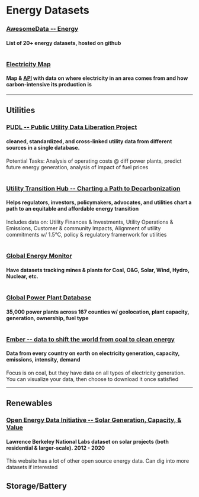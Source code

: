 # Energy Datasets

### [AwesomeData -- Energy](https://github.com/awesomedata/awesome-public-datasets#energy)
#### List of 20+ energy datasets, hosted on github

#
### [Electricity Map](https://app.electricitymap.org/map)
#### Map & [API](https://static.electricitymap.org/api/docs/index.html) with data on where electricity in an area comes from and how carbon-intensive its production is

---
## Utilities

### [PUDL -- Public Utility Data Liberation Project](https://catalyst.coop/pudl/)
#### cleaned, standardized, and cross-linked utility data from different sources in a single database.
Potential Tasks: Analysis of operating costs @ diff power plants, predict future energy generation, analysis of impact of fuel prices

#

### [Utility Transition Hub -- Charting a Path to Decarbonization](https://utilitytransitionhub.rmi.org/data-download/)
#### Helps regulators, investors, policymakers, advocates, and utilities chart a path to an equitable and affordable energy transition
Includes data on: Utility Finances & Investments, Utility Operations & Emissions, Customer & community Impacts, Alignment of utility commitments w/ 1.5°C, policy & regulatory framerwork for utilities

#
### [Global Energy Monitor](https://globalenergymonitor.org/)
#### Have datasets tracking mines & plants for Coal, O&G, Solar, Wind, Hydro, Nuclear, etc.

#
### [Global Power Plant Database](https://datasets.wri.org/dataset/globalpowerplantdatabase)
#### 35,000 power plants across 167 counties w/ geolocation, plant capacity, generation, ownership, fuel type

#
### [Ember -- data to shift the world from coal to clean energy](https://ember-climate.org/data/data-explorer/)
#### Data from every country on earth on electricity generation, capacity, emissions, intensity, demand
Focus is on coal, but they have data on all types of electricity generation. You can visualize your data, then choose to download it once satisfied


---
## Renewables

### [Open Energy Data Initiative -- Solar Generation, Capacity, & Value](https://data.openei.org/submissions/4503)
#### Lawrence Berkeley National Labs dataset on solar projects (both residential & larger-scale). 2012 - 2020
This website has a lot of other open source energy data. Can dig into more datasets if interested

## Storage/Battery
